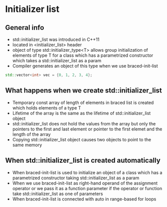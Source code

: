 # Initializer list 

## General info 
- std::initializer_list was introduced in C++11
- located in \<initializer_list\> header
- object of type std::initializer_type\<T\> allows group initialization of elements of type T for a class which has a parametrized constructor which takes a std::initializer_list as a param 
- Compiler generates an object of this type when we use braced-init-list

```C++
std::vector<int> vec = {0, 1, 2, 3, 4};
```

## What happens when we create std::initializer_list 
- Temporary const array of length of elements in braced list is created which holds elements of a type T 
- Lifetime of the array is the same as the lifetime of std::initializer_list object 
- std::initializer_list does not hold the values from the array but only the pointers to the first and last element or pointer to the first elemet and the length of the array
- Copying std::initializer_list object causes two objects to point to the same memory 

## When std::initializer_list is created automatically 
- When braced-init-list is used to initialize an object of a class which has a parametrized constructor taking std::initializer_list as a param 
- When we use braced-init-list as right-hand operand of the assignment operator or we pass it as a function parameter if the operator or function take std::initializer_list as one of parameters 
- When braced-init-list is connected with auto in range-based for loops 